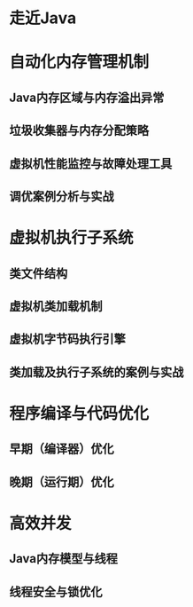 # 走近Java

# 自动化内存管理机制
## Java内存区域与内存溢出异常
## 垃圾收集器与内存分配策略
## 虚拟机性能监控与故障处理工具
## 调优案例分析与实战

# 虚拟机执行子系统
## 类文件结构
## 虚拟机类加载机制
## 虚拟机字节码执行引擎
## 类加载及执行子系统的案例与实战

# 程序编译与代码优化
## 早期（编译器）优化
## 晚期（运行期）优化

# 高效并发
## Java内存模型与线程
## 线程安全与锁优化